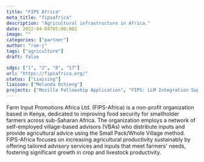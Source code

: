 ```yaml
---
title: "FIPS Africa"
meta_title: "fipsafrica"
description: "Agricultural infrastructure in Africa."
date: 2022-04-04T05:00:00Z
image: ""
categories: ["partner"]
author: "rae-j"
tags: ["agriculture"]
draft: false

sdgs: ["1", "2", "8", "17"]
url: "https://fipsafrica.org/"
status: ["Liaising"]
liaison: ["Melanda Ochieng"]
projects: ["Mozilla Fellowship Application", "FIPS: LLM Integration Support"]
---
```


Farm Input Promotions Africa Ltd. (FIPS-Africa) is a non-profit organization based in Kenya, dedicated to improving food security for smallholder farmers across sub-Saharan Africa. The organization employs a network of self-employed village-based advisors (VBAs) who distribute inputs and provide agricultural advice using the Small Pack/Whole Village method. FIPS-Africa focuses on increasing agricultural productivity sustainably by offering tailored advisory services and inputs that meet farmers' needs, fostering significant growth in crop and livestock productivity.
